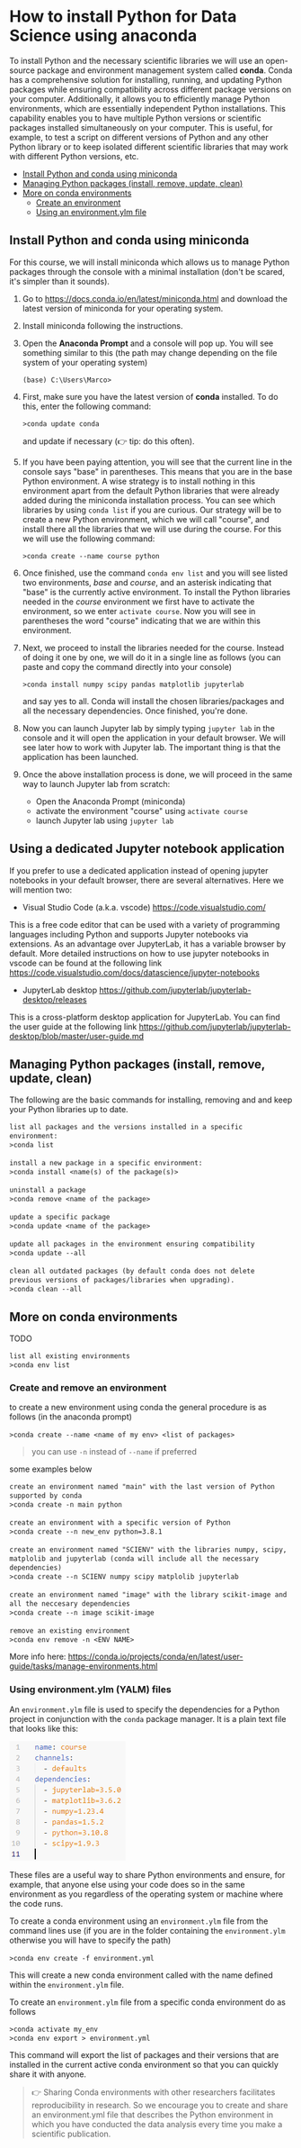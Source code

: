 # How to install Python for Data Science using anaconda

To install Python and the necessary scientific libraries we will use an open-source package and environment management system called **conda**. Conda has a comprehensive solution for installing, running, and updating Python packages while ensuring compatibility across different package versions on your computer. Additionally, it allows you to efficiently manage Python environments, which are essentially independent Python installations. This capability enables you to have multiple Python versions or scientific packages installed simultaneously on your computer. This is useful, for example, to test a script on different versions of Python and any other Python library or to keep isolated different scientific libraries that may work with different Python versions, etc.

- [Install Python and conda using miniconda](#install-python-and-conda-using-miniconda)
- [Managing Python packages (install, remove, update, clean)](#managing-python-packages--install--remove--update--clean-)
- [More on conda environments](#more-on-conda-environments)
  * [Create an environment](#create-an-environment)
  * [Using an environment.ylm file](#using-an-environmentylm-file)



## Install Python and conda using miniconda

For this course, we will install miniconda which allows us to manage Python packages through the console with a minimal installation (don't be scared, it's simpler than it sounds).

1. Go to https://docs.conda.io/en/latest/miniconda.html and download the latest version of miniconda for your operating system.

2. Install miniconda following the instructions.

3. Open the **Anaconda Prompt** and a console will pop up. You will see something similar to this (the path may change depending on the file system of your operating system)

   ```
   (base) C:\Users\Marco>
   ```

4. First, make sure you have the latest version of **conda** installed. To do this, enter the following command:

   ```
   >conda update conda
   ```
   and update if necessary (👉 tip: do this often). 

5. If you have been paying attention, you will see that the current line in the console says "base" in parentheses. This means that you are in the base Python environment. A wise strategy is to install nothing in this environment apart from the default Python libraries that were already added during the miniconda installation process. You can see which libraries by using  ``conda list`` if you are curious. Our strategy will be to create a new Python environment, which we will call "course", and install there all the libraries that we will use during the course. For this we will use the following command:

   ```
   >conda create --name course python
   ```

6. Once finished, use the command ``conda env list`` and you will see listed two environments, _base_ and _course_, and an asterisk indicating that "base" is the currently active environment. To install the Python libraries needed in the _course_ environment we first have to activate the environment, so we enter ``activate course``. Now you will see in parentheses the word "course" indicating that we are within this environment.

7. Next, we proceed to install the libraries needed for the course. Instead of doing it one by one, we will do it in a single line as follows (you can paste and copy the command directly into your console)

   ```
   >conda install numpy scipy pandas matplotlib jupyterlab
   ```

   and say yes to all. Conda will install the chosen libraries/packages and all the necessary dependencies. Once finished, you're done.

8. Now you can launch Jupyter lab by simply typing ``jupyter lab`` in the console and it will open the application in your default browser. We will see later how to work with Jupyter lab. The important thing is that the application has been launched.

9. Once the above installation process is done, we will proceed in the same way to launch Jupyter lab from scratch:
	- Open the Anaconda Prompt (miniconda)
	- activate the environment "course" using ``activate course``
	- launch Jupyter lab using ``jupyter lab``

## Using a dedicated Jupyter notebook application

If you prefer to use a dedicated application instead of opening jupyter notebooks in your default browser, there are several alternatives. Here we will mention two:

- Visual Studio Code (a.k.a. vscode)  https://code.visualstudio.com/

This is a free code editor that can be used with a variety of programming languages including Python and supports Jupyter notebooks via extensions. As an advantage over JupyterLab, it has a variable browser by default. More detailed instructions on how to use jupyter notebooks in vscode can be found at the following link https://code.visualstudio.com/docs/datascience/jupyter-notebooks

- JupyterLab desktop https://github.com/jupyterlab/jupyterlab-desktop/releases

This is a cross-platform desktop application for JupyterLab. You can find the user guide at the following link https://github.com/jupyterlab/jupyterlab-desktop/blob/master/user-guide.md

## Managing Python packages (install, remove, update, clean)

The following are the basic commands for installing, removing and and keep your Python libraries up to date.

```
list all packages and the versions installed in a specific environment:
>conda list

install a new package in a specific environment:
>conda install <name(s) of the package(s)>

uninstall a package
>conda remove <name of the package>

update a specific package
>conda update <name of the package>

update all packages in the environment ensuring compatibility
>conda update --all

clean all outdated packages (by default conda does not delete
previous versions of packages/libraries when upgrading).
>conda clean --all
```




## More on conda environments

TODO

```
list all existing environments
>conda env list
```

### Create  and remove an environment

to create a new environment using conda the general procedure is as follows (in the anaconda prompt)

``>conda create --name <name of my env> <list of packages>``

> you can use ``-n`` instead of ``--name`` if preferred 

some examples below

```
create an environment named "main" with the last version of Python supported by conda
>conda create -n main python

create an environment with a specific version of Python
>conda create --n new_env python=3.8.1

create an environment named "SCIENV" with the libraries numpy, scipy, matplolib and jupyterlab (conda will include all the necessary dependencies)
>conda create --n SCIENV numpy scipy matplolib jupyterlab

create an environment named "image" with the library scikit-image and all the neccesary dependencies
>conda create --n image scikit-image

remove an existing environment
>conda env remove -n <ENV NAME>
```



More info here: https://conda.io/projects/conda/en/latest/user-guide/tasks/manage-environments.html

### Using environment.ylm (YALM) files

An ``environment.ylm`` file is used to specify the dependencies for a Python project in conjunction with the ``conda`` package manager. It is a plain text file that looks like this:

![image-20221215134600921](https://github.com/marcoalopez/Python_course/blob/main/img/image-20221215134600921.png?raw=true)

These files are a useful way to share Python environments and ensure, for example, that anyone else using your code does so in the same environment as you regardless of the operating system or machine where the code runs. 

To create a conda environment using an ``environment.ylm`` file from the command lines use (if you are in the folder containing the ``environment.ylm`` otherwise you will have to specify the path)

``>conda env create -f environment.yml``

This will create a new conda environment called with the name defined within the ``environment.ylm`` file. 

To create an ``environment.ylm`` file from a specific conda environment do as follows

```
>conda activate my_env
>conda env export > environment.yml
```

This command will export the list of packages and their versions that are installed in the current active conda environment so that you can quickly share it with anyone.

> 👉 Sharing Conda environments with other researchers facilitates reproducibility in research. So we encourage you to create and share an environment.yml file that describes the Python environment in which you have conducted the data analysis every time you make a scientific publication.
